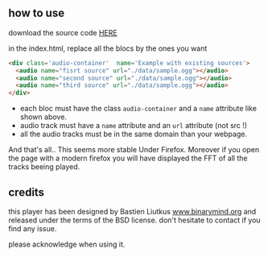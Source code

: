 ## how to use

download the source code <a href="https://github.com/binarymind/multitrackHTMLPlayer/zipball/master">HERE</a>

in the index.html, replace all the blocs by the ones you want
  
``` html
<div class='audio-container'  name='Example with existing sources'>
  <audio name="fisrt source" url="./data/sample.ogg"></audio>
  <audio name="second source" url="./data/sample.ogg"></audio>
  <audio name="third source" url="./data/sample.ogg"></audio>
</div>
```   

* each bloc must have the class `audio-container` and a `name` attribute like shown above.
* audio track must have a `name` attribute and an `url` attribute (not src !) 
* all the audio tracks must be in the same domain than your webpage.

And that's all.. This seems more stable Under Firefox. Moreover if you open the page with a modern firefox you will have displayed the FFT of all the tracks beeing played.

## credits
this player has been designed by Bastien Liutkus 
www.binarymind.org and released under the terms of
the BSD license. don't hesitate to contact if you find any issue. 

please acknowledge when using it.
